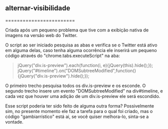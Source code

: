 ## alternar-visibilidade
========================

Criada após um pequeno problema que tive com a exibição nativa de imagens na versão web do Twitter.

O script ao ser iniciado pesquisa as abas e verifica se o Twitter está ativo em alguma delas, caso tenha alguma ocorrência ele inserirá um pequeno código através do "chrome.tabs.executeScript" na aba:

> jQuery("div.is-preview").each(function(i, e){jQuery(this).hide();});
> jQuery("#timeline").on("DOMSubtreeModified",function(){jQuery("div.is-preview").hide();});

O primeiro trecho pesquisa todos os div.is-preview e os esconde. O segundo trecho insere um evento "DOMSubtreeModified" na div#timeline, e cada vez que houver uma adição de um div.is-preview ele será escondido.

Esse script poderia ter sido feito de alguma outra forma? Possivelmente sim, no presente momento ele faz a tarefa para o qual foi criado, mas o código "gambiarrístico" está ai, se você quiser melhora-lo, sinta-se a vontade.
